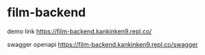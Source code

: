 # film-backend


demo link
https://film-backend.kankinken9.repl.co/

swagger openapi
https://film-backend.kankinken9.repl.co/swagger
